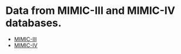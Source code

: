 # Data from MIMIC-III and MIMIC-IV databases.

- [MIMIC-III](https://mimic.physionet.org/)
- [MIMIC-IV](https://mimic-iv.mit.edu/)


